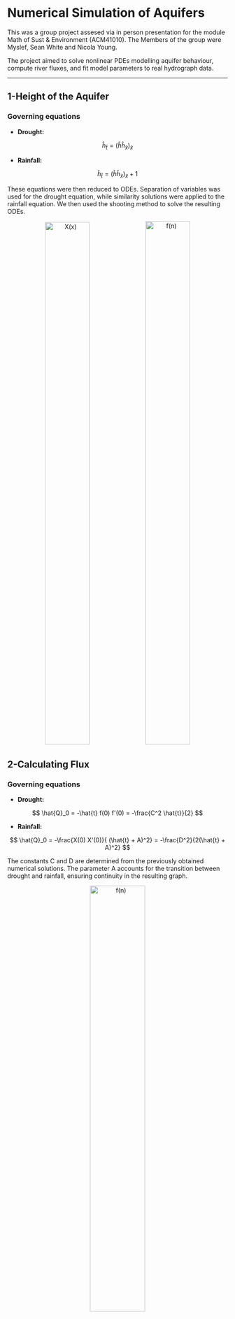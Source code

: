 # Numerical Simulation of Aquifers

This was a group project assesed via in person presentation for the module Math of Sust & Environment (ACM41010). The Members of the group were Myslef, Sean White and Nicola Young.

The project aimed to solve nonlinear PDEs modelling aquifer behaviour, compute river fluxes, and fit model parameters to real hydrograph data.

***
## 1-Height of the Aquifer

### Governing equations 

- **Drought:**
  
$$ \hat{h}_{\hat{t}} = (\hat{h}  \hat{h}_{\hat{x}})_{\hat{x}} $$

- **Rainfall:**
  
$$ \hat{h}_{\hat{t}} = (\hat{h}  \hat{h}_{\hat{x}})_{\hat{x}} + 1 $$

These equations were then reduced to ODEs. Separation of variables was used for the drought equation, while similarity solutions were applied to the rainfall equation. We then used the shooting method to solve the resulting ODEs.

<p align="center">
  <img width="45%" height="1196" alt="X(x)" src="https://github.com/user-attachments/assets/349de884-1d22-4520-b408-d81fdfc980d1" />
  <img width="45%" height="1198" alt="f(n)" src="https://github.com/user-attachments/assets/544973fa-c090-4ed9-b40d-912d8c0a9424" />

</p>

## 2-Calculating Flux

### Governing equations 

- **Drought:**
  
$$ \hat{Q}_0 = -\hat{t} f(0) f'(0) = -\frac{C^2 \hat{t}}{2}  $$

- **Rainfall:**
  
$$ \hat{Q}_0 = -\frac{X(0) X'(0)}{ (\hat{t} + A)^2} = -\frac{D^2}{2(\hat{t} + A)^2} $$

The constants C and D are determined from the previously obtained numerical solutions. The parameter A accounts for the transition between drought and rainfall, ensuring continuity in the resulting graph.

<p align="center">
  <img src="https://github.com/user-attachments/assets/17e702c9-4628-4a54-b8f6-03179da9ac85" width="50%" alt="f(n)" />
</p>

## 3-Parameter Fitting to Real Data

Upon re-dimensionalising the flux, two parameters naturally emerged from the equations, denoted P1 and P2. These model parameters were fitted to USGS hydrograph data from four U.S. regions using least-squares minimisation. The resulting models showed strong agreement with observed hydrographs, accurately capturing peak flow and decay across a range of natural conditions.

<p align="center">
  <img src="https://github.com/user-attachments/assets/2e320d67-9b3f-4f92-b671-f244076a5d15" width="45%" alt="p1" />
  <img src="https://github.com/user-attachments/assets/375c3bb0-b829-40e4-a316-fbfc77af3019" width="45%" alt="p2" />
</p>
<p align="center">
  <img src="https://github.com/user-attachments/assets/11712688-474a-47aa-8a8e-7249835c7c22" width="45%" alt="p3" />
  <img src="https://github.com/user-attachments/assets/603cf468-2e78-460a-a330-e9ade8b4c29b" width="45%" alt="p4" />
</p>



